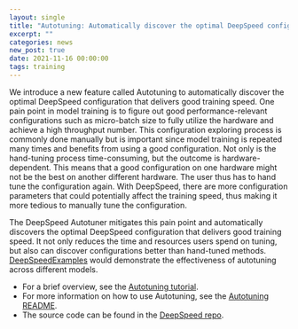 ```yaml
---
layout: single
title: "Autotuning: Automatically discover the optimal DeepSpeed configuration that delivers good training speed"
excerpt: ""
categories: news
new_post: true
date: 2021-11-16 00:00:00
tags: training
---
```


We introduce a new feature called Autotuning to automatically discover the optimal DeepSpeed configuration that delivers good training speed. One pain point in model training is to figure out good performance-relevant configurations such as micro-batch size to fully utilize the hardware and achieve a high throughput number. This configuration exploring process is commonly done manually but is important since model training is repeated many times and benefits from using a good configuration. Not only is the hand-tuning process time-consuming, but the outcome is hardware-dependent. This means that a good configuration on one hardware might not be the best on another different hardware. The user thus has to hand tune the configuration again. With DeepSpeed, there are more configuration parameters that could potentially affect the training speed, thus making it more tedious to manually tune the configuration.

The DeepSpeed Autotuner mitigates this pain point and automatically discovers the optimal DeepSpeed configuration that delivers good training speed. It not only reduces the time and resources users spend on tuning, but also can discover configurations better than hand-tuned methods. [DeepSpeedExamples](https://github.com/microsoft/DeepSpeedExamples/tree/master/autotuning) would demonstrate the effectiveness of autotuning across different models.

* For a brief overview, see the [Autotuning tutorial](https://www.deepspeed.ai/tutorials/autotuning/).
* For more information on how to use Autotuning, see the [Autotuning README](https://github.com/microsoft/DeepSpeed/tree/master/deepspeed/autotuning#deepspeed-autotuning).
* The source code can be found in the [DeepSpeed repo](https://github.com/microsoft/deepspeed).
